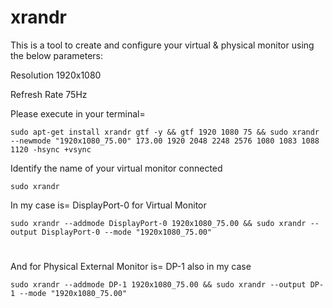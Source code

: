 # xrandr
This is a tool to create and configure your virtual & physical monitor using the below parameters:


Resolution
    1920x1080 
    
Refresh Rate
    75Hz 

Please execute in your terminal=

    sudo apt-get install xrandr gtf -y && gtf 1920 1080 75 && sudo xrandr --newmode "1920x1080_75.00" 173.00 1920 2048 2248 2576 1080 1083 1088 1120 -hsync +vsync 

Identify the name of your virtual monitor connected

    sudo xrandr
    
In my case is= DisplayPort-0 for Virtual Monitor

    sudo xrandr --addmode DisplayPort-0 1920x1080_75.00 && sudo xrandr --output DisplayPort-0 --mode "1920x1080_75.00"
#
#
#
And for Physical External Monitor is= DP-1 also in my case

    sudo xrandr --addmode DP-1 1920x1080_75.00 && sudo xrandr --output DP-1 --mode "1920x1080_75.00"
